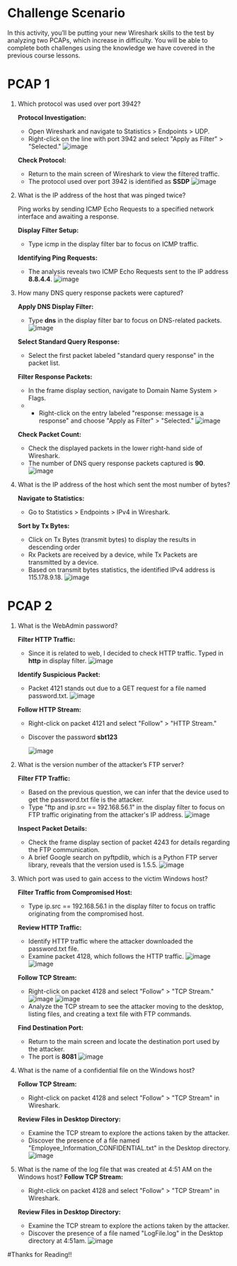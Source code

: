 # Challenge Scenario
In this activity, you’ll be putting your new Wireshark skills to the test by analyzing two PCAPs, which increase in difficulty. You will be able to complete both challenges using the knowledge we have covered in the previous course lessons.
# PCAP 1
1. Which protocol was used over port 3942?

   **Protocol Investigation:**
   - Open Wireshark and navigate to Statistics > Endpoints > UDP.
   - Right-click on the line with port 3942 and select "Apply as Filter" > "Selected."
   ![image](https://github.com/ZuanAce/SecurityBlueTeam_challenge/assets/147037911/33262e68-723a-48fc-bfa6-e85afe537d13)

   **Check Protocol:**
   - Return to the main screen of Wireshark to view the filtered traffic.
   - The protocol used over port 3942 is identified as **SSDP**
   ![image](https://github.com/ZuanAce/SecurityBlueTeam_challenge/assets/147037911/b41ccebe-9f8e-481e-a756-cfe4618e73a4)

2. What is the IP address of the host that was pinged twice?

   Ping works by sending ICMP Echo Requests to a specified network interface and awaiting a response.
   
   **Display Filter Setup:**
   - Type icmp in the display filter bar to focus on ICMP traffic.
     
   **Identifying Ping Requests:**
   - The analysis reveals two ICMP Echo Requests sent to the IP address **8.8.4.4**.
   ![image](https://github.com/ZuanAce/SecurityBlueTeam_challenge/assets/147037911/23a95d27-79da-419b-9c45-411fea2bc122)

3. How many DNS query response packets were captured?

   **Apply DNS Display Filter:**
   - Type **dns** in the display filter bar to focus on DNS-related packets.
   ![image](https://github.com/ZuanAce/SecurityBlueTeam_challenge/assets/147037911/77f04bb8-ad85-416e-9b70-9ae15e7a7201)

   **Select Standard Query Response:**
   - Select the first packet labeled "standard query response" in the packet list.
   
   **Filter Response Packets:**
   - In the frame display section, navigate to Domain Name System > Flags.
   - - Right-click on the entry labeled "response: message is a response" and choose "Apply as Filter" > "Selected."
   ![image](https://github.com/ZuanAce/SecurityBlueTeam_challenge/assets/147037911/d12e6af1-6c00-45ee-98b0-9fd840e51a22)

   **Check Packet Count:**
   - Check the displayed packets in the lower right-hand side of Wireshark.
   - The number of DNS query response packets captured is **90**.
   ![image](https://github.com/ZuanAce/SecurityBlueTeam_challenge/assets/147037911/dd2179eb-3c38-418c-8fed-b8b3d19f7383)

5. What is the IP address of the host which sent the most number of bytes?

   **Navigate to Statistics:**
   - Go to Statistics > Endpoints > IPv4 in Wireshark.
   
   **Sort by Tx Bytes:**
   - Click on Tx Bytes (transmit bytes) to display the results in descending order
   - Rx Packets are received by a device, while Tx Packets are transmitted by a device.
   - Based on transmit bytes statistics, the identified IPv4 address is 115.178.9.18.
   ![image](https://github.com/ZuanAce/SecurityBlueTeam_challenge/assets/147037911/38b781df-3e5d-4955-9a5d-0e50cabe1cfb)


# PCAP 2
1. What is the WebAdmin password?
   
   **Filter HTTP Traffic:**
   - Since it is related to web, I decided to check HTTP traffic. Typed in **http** in display filter.
     ![image](https://github.com/ZuanAce/SecurityBlueTeam_challenge/assets/147037911/889a3cc0-dde6-468a-83e0-85172ac5b596)
   
   **Identify Suspicious Packet:**
   - Packet 4121 stands out due to a GET request for a file named password.txt.
     ![image](https://github.com/ZuanAce/SecurityBlueTeam_challenge/assets/147037911/80d182bc-5855-4e1b-ab57-2044d0addaae)

   **Follow HTTP Stream:**
   - Right-click on packet 4121 and select "Follow" > "HTTP Stream."
   - Discover the password **sbt123**
     
     ![image](https://github.com/ZuanAce/SecurityBlueTeam_challenge/assets/147037911/ec652ef0-098f-4add-aada-ac6ab535b752)

2. What is the version number of the attacker’s FTP server?

   **Filter FTP Traffic:**
   - Based on the previous question, we can infer that the device used to get the password.txt file is the attacker.
   - Type "ftp and ip.src == 192.168.56.1" in the display filter to focus on FTP traffic originating from the attacker's IP address.
     ![image](https://github.com/ZuanAce/SecurityBlueTeam_challenge/assets/147037911/82285e2d-baca-4982-94ca-58b3ee02bc72)
   
   **Inspect Packet Details:**
   - Check the frame display section of packet 4243 for details regarding the FTP communication.
   - A brief Google search on pyftpdlib, which is a Python FTP server library, reveals that the version used is 1.5.5.
    ![image](https://github.com/ZuanAce/SecurityBlueTeam_challenge/assets/147037911/5f8cafd6-dd88-476e-afca-5b0fdcd1d3e4)

3. Which port was used to gain access to the victim Windows host?

   **Filter Traffic from Compromised Host:**
   - Type ip.src == 192.168.56.1 in the display filter to focus on traffic originating from the compromised host.
   
   **Review HTTP Traffic:**
   - Identify HTTP traffic where the attacker downloaded the password.txt file.
   - Examine packet 4128, which follows the HTTP traffic.
     ![image](https://github.com/ZuanAce/SecurityBlueTeam_challenge/assets/147037911/b73c4d0b-3b7e-4d44-81a7-ce42565848cf)
     ![image](https://github.com/ZuanAce/SecurityBlueTeam_challenge/assets/147037911/916d8b4e-3214-4806-bb59-cbd0e22294df)
   
   **Follow TCP Stream:**
   - Right-click on packet 4128 and select "Follow" > "TCP Stream."
     ![image](https://github.com/ZuanAce/SecurityBlueTeam_challenge/assets/147037911/3e30d3d7-4947-4519-b88f-7605a6053442)
     ![image](https://github.com/ZuanAce/SecurityBlueTeam_challenge/assets/147037911/84d87fc7-2947-4e1d-a843-eb228cb37647)
   - Analyze the TCP stream to see the attacker moving to the desktop, listing files, and creating a text file with FTP commands.
   
   **Find Destination Port:**
   - Return to the main screen and locate the destination port used by the attacker.
   - The port is **8081**
     ![image](https://github.com/ZuanAce/SecurityBlueTeam_challenge/assets/147037911/d9b9fe76-191b-48f1-b264-04d180f5499f)

4. What is the name of a confidential file on the Windows host?

   **Follow TCP Stream:**
   - Right-click on packet 4128 and select "Follow" > "TCP Stream" in Wireshark.
   
   **Review Files in Desktop Directory:**
   - Examine the TCP stream to explore the actions taken by the attacker.
   - Discover the presence of a file named "Employee_Information_CONFIDENTIAL.txt" in the Desktop directory.
     ![image](https://github.com/ZuanAce/SecurityBlueTeam_challenge/assets/147037911/7ad7e828-4bf6-4848-9590-3b4ef37ff515)

6. What is the name of the log file that was created at 4:51 AM on the Windows host?
   **Follow TCP Stream:**
   - Right-click on packet 4128 and select "Follow" > "TCP Stream" in Wireshark.
   
   **Review Files in Desktop Directory:**
   - Examine the TCP stream to explore the actions taken by the attacker.
   - Discover the presence of a file named "LogFile.log" in the Desktop directory at 4:51am.
     ![image](https://github.com/ZuanAce/SecurityBlueTeam_challenge/assets/147037911/32dd895d-eeb0-4833-9cec-564620e95544)

#Thanks for Reading!!
